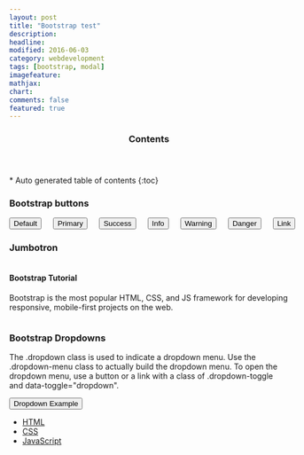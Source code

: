 ```yaml
---
layout: post
title: "Bootstrap test"
description: 
headline: 
modified: 2016-06-03
category: webdevelopment
tags: [bootstrap, modal]
imagefeature: 
mathjax: 
chart: 
comments: false
featured: true
---
```


<section id="table-of-contents" class="toc">
  <header>
    <h3 >Contents</h3>
  </header>
<div id="drawer" markdown="1">
*  Auto generated table of contents
{:toc}
</div>
</section><!-- /#table-of-contents -->
   
### Bootstrap buttons

 <div class="small-7 small-centered columns"> 
  <button type="button" class="btn btn-default">Default</button>
  <button type="button" class="btn btn-primary">Primary</button>
  <button type="button" class="btn btn-success">Success</button>
  <button type="button" class="btn btn-info">Info</button>
  <button type="button" class="btn btn-warning">Warning</button>
  <button type="button" class="btn btn-danger">Danger</button>
  <button type="button" class="btn btn-link">Link</button> 
  <br/> 
	  
 </div>
   
  
### Jumbotron

 <div class="small-7 small-centered columns"> 
   <div class="jumbotron">
    <h4>Bootstrap Tutorial</h4>      
    <p>Bootstrap is the most popular HTML, CSS, and JS framework for developing responsive, mobile-first projects on the web.</p>
  </div>

 </div> 
 
 
 
### Bootstrap Dropdowns 

The .dropdown class is used to indicate a dropdown menu.
Use the .dropdown-menu class to actually build the dropdown menu.
To open the dropdown menu, use a button or a link with a class of .dropdown-toggle and data-toggle="dropdown".
  
 <div class="small-7 small-centered columns"> 
	  <div class="dropdown">
		<button class="btn btn-primary dropdown-toggle" type="button" data-toggle="dropdown">Dropdown Example
		<span class="caret"></span></button>
		<ul class="dropdown-menu">
		  <li><a href="#">HTML</a></li>
		  <li><a href="#">CSS</a></li>
		  <li><a href="#">JavaScript</a></li>
		</ul>
	  </div> 
 </div>
	  

  
     
  
  

  
  
  
 
 <!--  End Image carousel                        -->